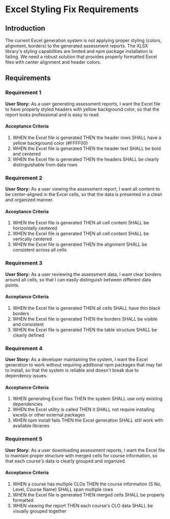 # Excel Styling Fix Requirements

## Introduction

The current Excel generation system is not applying proper styling (colors, alignment, borders) to the generated assessment reports. The XLSX library's styling capabilities are limited and npm package installation is failing. We need a robust solution that provides properly formatted Excel files with center alignment and header colors.

## Requirements

### Requirement 1

**User Story:** As a user generating assessment reports, I want the Excel file to have properly styled headers with yellow background color, so that the report looks professional and is easy to read.

#### Acceptance Criteria

1. WHEN the Excel file is generated THEN the header rows SHALL have a yellow background color (#FFFF00)
2. WHEN the Excel file is generated THEN the header text SHALL be bold and centered
3. WHEN the Excel file is generated THEN the headers SHALL be clearly distinguishable from data rows

### Requirement 2

**User Story:** As a user viewing the assessment report, I want all content to be center-aligned in the Excel cells, so that the data is presented in a clean and organized manner.

#### Acceptance Criteria

1. WHEN the Excel file is generated THEN all cell content SHALL be horizontally centered
2. WHEN the Excel file is generated THEN all cell content SHALL be vertically centered
3. WHEN the Excel file is generated THEN the alignment SHALL be consistent across all cells

### Requirement 3

**User Story:** As a user reviewing the assessment data, I want clear borders around all cells, so that I can easily distinguish between different data points.

#### Acceptance Criteria

1. WHEN the Excel file is generated THEN all cells SHALL have thin black borders
2. WHEN the Excel file is generated THEN the borders SHALL be visible and consistent
3. WHEN the Excel file is generated THEN the table structure SHALL be clearly defined

### Requirement 4

**User Story:** As a developer maintaining the system, I want the Excel generation to work without requiring additional npm packages that may fail to install, so that the system is reliable and doesn't break due to dependency issues.

#### Acceptance Criteria

1. WHEN generating Excel files THEN the system SHALL use only existing dependencies
2. WHEN the Excel utility is called THEN it SHALL not require installing exceljs or other external packages
3. WHEN npm install fails THEN the Excel generation SHALL still work with available libraries

### Requirement 5

**User Story:** As a user downloading assessment reports, I want the Excel file to maintain proper structure with merged cells for course information, so that each course's data is clearly grouped and organized.

#### Acceptance Criteria

1. WHEN a course has multiple CLOs THEN the course information (S No, Level, Course Name) SHALL span multiple rows
2. WHEN the Excel file is generated THEN merged cells SHALL be properly formatted
3. WHEN viewing the report THEN each course's CLO data SHALL be visually grouped together